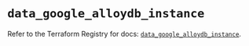 # `data_google_alloydb_instance`

Refer to the Terraform Registry for docs: [`data_google_alloydb_instance`](https://registry.terraform.io/providers/hashicorp/google/6.36.0/docs/data-sources/alloydb_instance).
